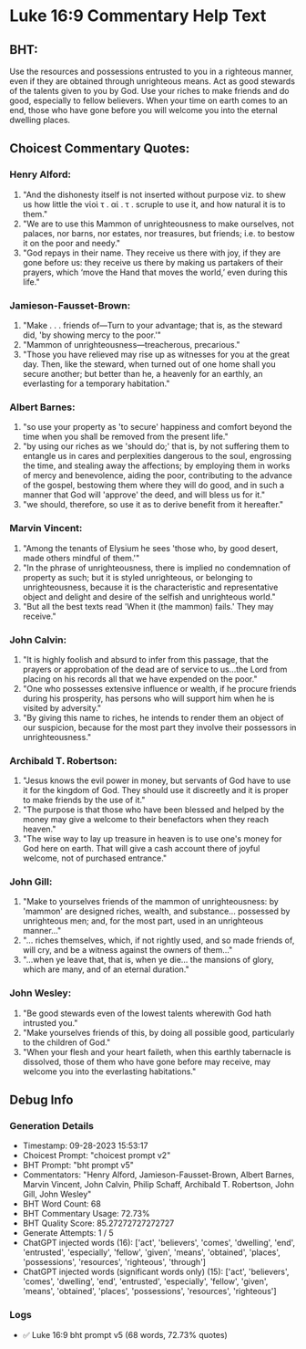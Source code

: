 # Luke 16:9 Commentary Help Text

## BHT:
Use the resources and possessions entrusted to you in a righteous manner, even if they are obtained through unrighteous means. Act as good stewards of the talents given to you by God. Use your riches to make friends and do good, especially to fellow believers. When your time on earth comes to an end, those who have gone before you will welcome you into the eternal dwelling places.

## Choicest Commentary Quotes:
### Henry Alford:
1. "And the dishonesty itself is not inserted without purpose viz. to shew us how little the νἱοὶ τ . αἰ . τ . scruple to use it, and how natural it is to them."
2. "We are to use this Mammon of unrighteousness to make ourselves, not palaces, nor barns, nor estates, nor treasures, but friends; i.e. to bestow it on the poor and needy."
3. "God repays in their name. They receive us there with joy, if they are gone before us: they receive us there by making us partakers of their prayers, which ‘move the Hand that moves the world,’ even during this life."

### Jamieson-Fausset-Brown:
1. "Make . . . friends of—Turn to your advantage; that is, as the steward did, 'by showing mercy to the poor.'"
2. "Mammon of unrighteousness—treacherous, precarious."
3. "Those you have relieved may rise up as witnesses for you at the great day. Then, like the steward, when turned out of one home shall you secure another; but better than he, a heavenly for an earthly, an everlasting for a temporary habitation."

### Albert Barnes:
1. "so use your property as 'to secure' happiness and comfort beyond the time when you shall be removed from the present life."
2. "by using our riches as we 'should do;' that is, by not suffering them to entangle us in cares and perplexities dangerous to the soul, engrossing the time, and stealing away the affections; by employing them in works of mercy and benevolence, aiding the poor, contributing to the advance of the gospel, bestowing them where they will do good, and in such a manner that God will 'approve' the deed, and will bless us for it."
3. "we should, therefore, so use it as to derive benefit from it hereafter."

### Marvin Vincent:
1. "Among the tenants of Elysium he sees 'those who, by good desert, made others mindful of them.'"
2. "In the phrase of unrighteousness, there is implied no condemnation of property as such; but it is styled unrighteous, or belonging to unrighteousness, because it is the characteristic and representative object and delight and desire of the selfish and unrighteous world."
3. "But all the best texts read 'When it (the mammon) fails.' They may receive."

### John Calvin:
1. "It is highly foolish and absurd to infer from this passage, that the prayers or approbation of the dead are of service to us...the Lord from placing on his records all that we have expended on the poor."
2. "One who possesses extensive influence or wealth, if he procure friends during his prosperity, has persons who will support him when he is visited by adversity."
3. "By giving this name to riches, he intends to render them an object of our suspicion, because for the most part they involve their possessors in unrighteousness."

### Archibald T. Robertson:
1. "Jesus knows the evil power in money, but servants of God have to use it for the kingdom of God. They should use it discreetly and it is proper to make friends by the use of it."
2. "The purpose is that those who have been blessed and helped by the money may give a welcome to their benefactors when they reach heaven."
3. "The wise way to lay up treasure in heaven is to use one's money for God here on earth. That will give a cash account there of joyful welcome, not of purchased entrance."

### John Gill:
1. "Make to yourselves friends of the mammon of unrighteousness: by 'mammon' are designed riches, wealth, and substance... possessed by unrighteous men; and, for the most part, used in an unrighteous manner..."
2. "... riches themselves, which, if not rightly used, and so made friends of, will cry, and be a witness against the owners of them..."
3. "...when ye leave that, that is, when ye die... the mansions of glory, which are many, and of an eternal duration."

### John Wesley:
1. "Be good stewards even of the lowest talents wherewith God hath intrusted you."
2. "Make yourselves friends of this, by doing all possible good, particularly to the children of God."
3. "When your flesh and your heart faileth, when this earthly tabernacle is dissolved, those of them who have gone before may receive, may welcome you into the everlasting habitations."


## Debug Info
### Generation Details
- Timestamp: 09-28-2023 15:53:17
- Choicest Prompt: "choicest prompt v2"
- BHT Prompt: "bht prompt v5"
- Commentators: "Henry Alford, Jamieson-Fausset-Brown, Albert Barnes, Marvin Vincent, John Calvin, Philip Schaff, Archibald T. Robertson, John Gill, John Wesley"
- BHT Word Count: 68
- BHT Commentary Usage: 72.73%
- BHT Quality Score: 85.27272727272727
- Generate Attempts: 1 / 5
- ChatGPT injected words (16):
	['act', 'believers', 'comes', 'dwelling', 'end', 'entrusted', 'especially', 'fellow', 'given', 'means', 'obtained', 'places', 'possessions', 'resources', 'righteous', 'through']
- ChatGPT injected words (significant words only) (15):
	['act', 'believers', 'comes', 'dwelling', 'end', 'entrusted', 'especially', 'fellow', 'given', 'means', 'obtained', 'places', 'possessions', 'resources', 'righteous']

### Logs
- ✅ Luke 16:9 bht prompt v5 (68 words, 72.73% quotes)